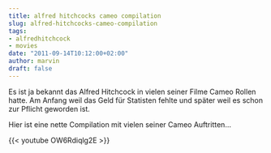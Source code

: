 ```yaml
---
title: alfred hitchcocks cameo compilation
slug: alfred-hitchcocks-cameo-compilation
tags:
- alfredhitchcock
- movies
date: "2011-09-14T10:12:00+02:00"
author: marvin
draft: false
---
```

Es ist ja bekannt das Alfred Hitchcock in vielen seiner Filme Cameo
Rollen hatte. Am Anfang weil das Geld für Statisten fehlte und später
weil es schon zur Pflicht geworden ist.

Hier ist eine nette Compilation mit vielen seiner Cameo Auftritten...

{{< youtube OW6Rdiqlg2E >}}